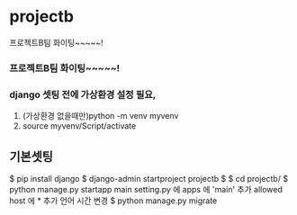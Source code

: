 # projectb
프로젝트B팀 화이팅~~~~~!
### 프로젝트B팀 화이팅~~~~~!


### django 셋팅 전에 가상환경 설정 필요, 
1. (가상환경 없을때만)python -m venv myvenv
2. source myvenv/Script/activate 

## 기본셋팅
$ pip install django
$ django-admin startproject projectb
$ $ cd projectb/
$ python manage.py startapp main
setting.py 에 apps 에 'main' 추가
allowed host 에 * 추가
언어 시간 변경
$ python manage.py migrate